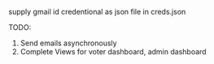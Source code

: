 supply gmail id credentional as json file in creds.json

TODO:
1. Send emails asynchronously
2. Complete Views for voter dashboard, admin dashboard
